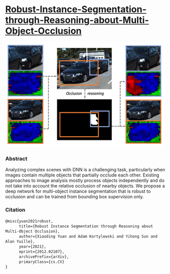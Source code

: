 # [Robust-Instance-Segmentation-through-Reasoning-about-Multi-Object-Occlusion](https://arxiv.org/abs/2012.02107)

<img src="images/figure_1.jpg" width="570" height="330" alt="figure1"/>

### Abstract

Analyzing complex scenes with DNN is a challenging task, particularly when images contain multiple objects that partially occlude each other. Existing approaches to image analysis mostly process objects independently and do not take into account the relative occlusion of nearby objects. We propose a deep network for multi-object instance segmentation that is robust to occlusion and can be trained from bounding box supervision only. 

### Citation

```
@misc{yuan2021robust,
      title={Robust Instance Segmentation through Reasoning about Multi-Object Occlusion}, 
      author={Xiaoding Yuan and Adam Kortylewski and Yihong Sun and Alan Yuille},
      year={2021},
      eprint={2012.02107},
      archivePrefix={arXiv},
      primaryClass={cs.CV}
}
```
